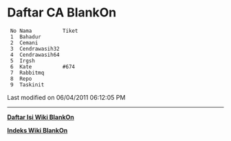 # Daftar CA BlankOn

     No Nama          Tiket
     1  Bahadur
     2  Cemani
     3  Cendrawasih32
     4  Cendrawasih64
     5  Irgsh
     6  Kate          #674
     7  Rabbitmq
     8  Repo
     9  Taskinit

Last modified on 06/04/2011 06:12:05 PM

---
[**Daftar Isi Wiki BlankOn**](/DaftarIsi/README.md)
 
[**Indeks Wiki BlankOn**](/Indeks.md)
